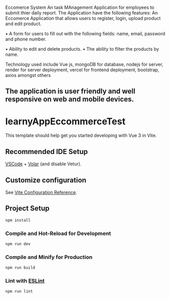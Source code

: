 Eccomerce System
An task MAnagement Application for employees to submit thier daily report. The Application have the following features:
An Eccomerce Application that allows users to register, login, upload product and edit product.

• A form for users to fill out with the following fields: name, email, password and phone  number. 

• Ability to edit and delete products. 
• The ability to filter the products by name. 

Technology used include
Vue js, mongoDB for database, nodejs for server, render for server deployment, vercel for frontend deployment, bootstrap, axios amongst others

The application is user friendly and well responsive on web and mobile devices.
--------------------------------------------------------------------------------------------------------------------------------------------------------------------
# learnyAppEccommerceTest

This template should help get you started developing with Vue 3 in Vite.

## Recommended IDE Setup

[VSCode](https://code.visualstudio.com/) + [Volar](https://marketplace.visualstudio.com/items?itemName=Vue.volar) (and disable Vetur).

## Customize configuration

See [Vite Configuration Reference](https://vitejs.dev/config/).

## Project Setup

```sh
npm install
```

### Compile and Hot-Reload for Development

```sh
npm run dev
```

### Compile and Minify for Production

```sh
npm run build
```

### Lint with [ESLint](https://eslint.org/)

```sh
npm run lint
```
